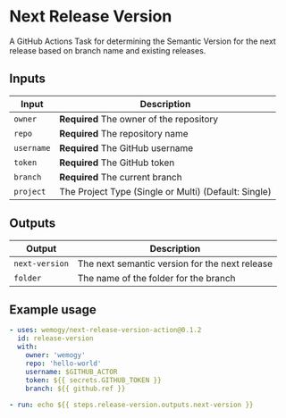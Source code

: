 # Next Release Version

A GitHub Actions Task for determining the Semantic Version for the next release based on branch name and existing releases.

## Inputs

| Input | Description |
|-|-|
| `owner` | **Required** The owner of the repository |
| `repo` | **Required** The repository name |
| `username` | **Required** The GitHub username |
| `token` | **Required** The GitHub token |
| `branch` | **Required** The current branch |
| `project` | The Project Type (Single or Multi) (Default: Single) |

## Outputs

| Output | Description |
|-|-|
| `next-version` | The next semantic version for the next release |
| `folder` | The name of the folder for the branch |

## Example usage

```yaml
- uses: wemogy/next-release-version-action@0.1.2
  id: release-version
  with:
    owner: 'wemogy'
    repo: 'hello-world'
    username: $GITHUB_ACTOR
    token: ${{ secrets.GITHUB_TOKEN }}
    branch: ${{ github.ref }}
    
- run: echo ${{ steps.release-version.outputs.next-version }}
```
